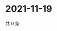 # 2021-11-19

共 0 条

<!-- BEGIN WEIBO -->
<!-- 最后更新时间 Fri Nov 19 2021 21:20:24 GMT+0800 (China Standard Time) -->

<!-- END WEIBO -->
